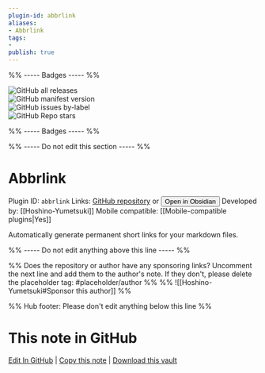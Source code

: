 ```yaml
---
plugin-id: abbrlink
aliases:
- Abbrlink
tags: 
- 
publish: true
---
```


%% ----- Badges ----- %%

![GitHub all releases](https://img.shields.io/github/downloads/Hoshino-Yumetsuki/obsidian-plugin-abbrlink/total?color=573E7A&logo=github&style=for-the-badge)   
![GitHub manifest version](https://img.shields.io/github/manifest-json/v/Hoshino-Yumetsuki/obsidian-plugin-abbrlink?color=573E7A&logo=github&style=for-the-badge)   
![GitHub issues by-label](https://img.shields.io/github/issues/Hoshino-Yumetsuki/obsidian-plugin-abbrlink/help%20wanted?color=573E7A&logo=github&style=for-the-badge)   
![GitHub Repo stars](https://img.shields.io/github/stars/Hoshino-Yumetsuki/obsidian-plugin-abbrlink?color=573E7A&logo=github&style=for-the-badge)

%% ----- Badges ----- %%

%% ----- Do not edit this section ----- %%

# Abbrlink

Plugin ID: `abbrlink`
Links: [GitHub repository](https://github.com/Hoshino-Yumetsuki/obsidian-plugin-abbrlink) or [<button id=HH>Open in Obsidian</button>](obsidian://show-plugin?id=abbrlink)
Developed by: [[Hoshino-Yumetsuki]]
Mobile compatible: [[Mobile-compatible plugins|Yes]]

Automatically generate permanent short links for your markdown files.

%% ----- Do not edit anything above this line ----- %% 

%% Does the repository or author have any sponsoring links? Uncomment the next line and add them to the author's note. If they don't, please delete the placeholder tag: #placeholder/author %%
%% ![[Hoshino-Yumetsuki#Sponsor this author]] %%

%% Hub footer: Please don't edit anything below this line %%

# This note in GitHub

<span class="git-footer">[Edit In GitHub](https://github.dev/obsidian-community/obsidian-hub/blob/main/02%20-%20Community%20Expansions/02.05%20All%20Community%20Expansions/Plugins/abbrlink.md "git-hub-edit-note") | [Copy this note](https://raw.githubusercontent.com/obsidian-community/obsidian-hub/main/02%20-%20Community%20Expansions/02.05%20All%20Community%20Expansions/Plugins/abbrlink.md "git-hub-copy-note") | [Download this vault](https://github.com/obsidian-community/obsidian-hub/archive/refs/heads/main.zip "git-hub-download-vault") </span>
